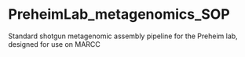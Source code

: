 # PreheimLab_metagenomics_SOP
Standard shotgun metagenomic assembly pipeline for the Preheim lab, designed for use on MARCC
